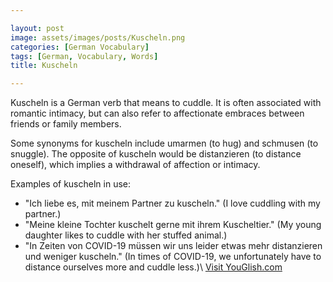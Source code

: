 ```yaml
---

layout: post
image: assets/images/posts/Kuscheln.png
categories: [German Vocabulary]
tags: [German, Vocabulary, Words]
title: Kuscheln

---
```


Kuscheln is a German verb that means to cuddle. It is often associated with romantic intimacy, but can also refer to affectionate embraces between friends or family members. 

Some synonyms for kuscheln include umarmen (to hug) and schmusen (to snuggle). The opposite of kuscheln would be distanzieren (to distance oneself), which implies a withdrawal of affection or intimacy.

Examples of kuscheln in use:

- "Ich liebe es, mit meinem Partner zu kuscheln." (I love cuddling with my partner.)
- "Meine kleine Tochter kuschelt gerne mit ihrem Kuscheltier." (My young daughter likes to cuddle with her stuffed animal.)
- "In Zeiten von COVID-19 müssen wir uns leider etwas mehr distanzieren und weniger kuscheln." (In times of COVID-19, we unfortunately have to distance ourselves more and cuddle less.)\ <a id="yg-widget-0" class="youglish-widget" data-query="Kuscheln" data-lang="german" data-components="8412" data-auto-start="0" data-bkg-color="theme_light" data-title="How%20to%20pronounce%20Kuscheln%20in%20German"  rel="nofollow" href="https://youglish.com">Visit YouGlish.com</a><script async src="https://youglish.com/public/emb/widget.js" charset="utf-8"></script>